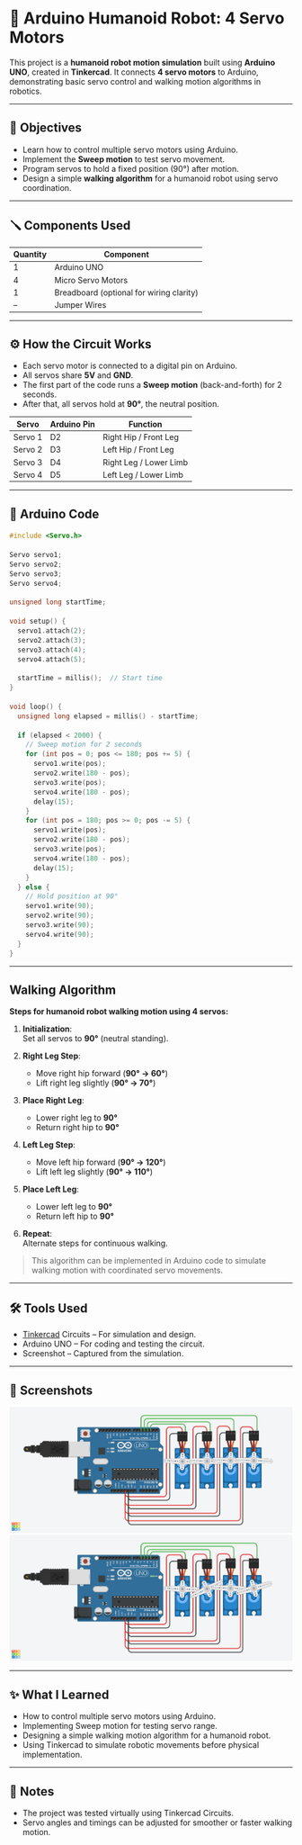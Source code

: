# 🤖 Arduino Humanoid Robot: 4 Servo Motors

This project is a **humanoid robot motion simulation** built using **Arduino UNO**, created in **Tinkercad**. It connects **4 servo motors** to Arduino, demonstrating basic servo control and walking motion algorithms in robotics.

---

## 🎯 Objectives

- Learn how to control multiple servo motors using Arduino.
- Implement the **Sweep motion** to test servo movement.
- Program servos to hold a fixed position (90°) after motion.
- Design a simple **walking algorithm** for a humanoid robot using servo coordination.

---

## 🪛 Components Used

| Quantity | Component      |
|----------|----------------|
| 1        | Arduino UNO    |
| 4        | Micro Servo Motors |
| 1        | Breadboard (optional for wiring clarity) |
| –        | Jumper Wires   |

---

## ⚙️ How the Circuit Works

- Each servo motor is connected to a digital pin on Arduino.
- All servos share **5V** and **GND**.
- The first part of the code runs a **Sweep motion** (back-and-forth) for 2 seconds.
- After that, all servos hold at **90°**, the neutral position.

| Servo | Arduino Pin | Function |
|-------|-------------|---------|
| Servo 1 | D2 | Right Hip / Front Leg |
| Servo 2 | D3 | Left Hip / Front Leg |
| Servo 3 | D4 | Right Leg / Lower Limb |
| Servo 4 | D5 | Left Leg / Lower Limb |

---

## 🧠 Arduino Code

```cpp
#include <Servo.h>

Servo servo1;
Servo servo2;
Servo servo3;
Servo servo4;

unsigned long startTime;

void setup() {
  servo1.attach(2);  
  servo2.attach(3);
  servo3.attach(4);
  servo4.attach(5);

  startTime = millis();  // Start time
}

void loop() {
  unsigned long elapsed = millis() - startTime;

  if (elapsed < 2000) {
    // Sweep motion for 2 seconds
    for (int pos = 0; pos <= 180; pos += 5) {
      servo1.write(pos);
      servo2.write(180 - pos);
      servo3.write(pos);
      servo4.write(180 - pos);
      delay(15);
    }
    for (int pos = 180; pos >= 0; pos -= 5) {
      servo1.write(pos);
      servo2.write(180 - pos);
      servo3.write(pos);
      servo4.write(180 - pos);
      delay(15);
    }
  } else {
    // Hold position at 90°
    servo1.write(90);
    servo2.write(90);
    servo3.write(90);
    servo4.write(90);
  }
}
```

---

## Walking Algorithm

**Steps for humanoid robot walking motion using 4 servos:**

1. **Initialization**:  
   Set all servos to **90°** (neutral standing).

2. **Right Leg Step**:  
   - Move right hip forward (**90° → 60°**)  
   - Lift right leg slightly (**90° → 70°**)

3. **Place Right Leg**:  
   - Lower right leg to **90°**  
   - Return right hip to **90°**

4. **Left Leg Step**:  
   - Move left hip forward (**90° → 120°**)  
   - Lift left leg slightly (**90° → 110°**)

5. **Place Left Leg**:  
   - Lower left leg to **90°**  
   - Return left hip to **90°**

6. **Repeat**:  
   Alternate steps for continuous walking.

> This algorithm can be implemented in Arduino code to simulate walking motion with coordinated servo movements.

---

## 🛠 Tools Used

- [Tinkercad](https://www.tinkercad.com) Circuits – For simulation and design.
- Arduino UNO – For coding and testing the circuit.
- Screenshot – Captured from the simulation.

---

## 📸 Screenshots

![Circuit Diagram](Sweep_motion.png)
![Circuit Diagram](robot_walking.png)

---

## ✨ What I Learned

- How to control multiple servo motors using Arduino.
- Implementing Sweep motion for testing servo range.
- Designing a simple walking motion algorithm for a humanoid robot.
- Using Tinkercad to simulate robotic movements before physical implementation.

---

## 📌 Notes

- The project was tested virtually using Tinkercad Circuits.
- Servo angles and timings can be adjusted for smoother or faster walking motion.
